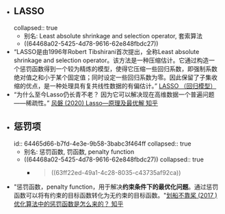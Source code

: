 - ## LASSO
  collapsed:: true
	- 别名: Least absolute shrinkage and selection operator, 套索算法
	- ((64468a02-5425-4d78-9616-62e848fbdc27))
- “LASSO是由1996年Robert Tibshirani首次提出，全称Least absolute shrinkage and selection operator。该方法是一种压缩估计。它通过构造一个惩罚函数得到一个较为精炼的模型，使得它压缩一些回归系数，即强制系数绝对值之和小于某个固定值；同时设定一些回归系数为零。因此保留了子集收缩的优点，是一种处理具有复共线性数据的有偏估计。” [LASSO （回归模型）](https://baike.baidu.com/item/LASSO/20366865?fr=aladdin)
- “为什么至今Lasso仍长青不老？  因为它可以解决现在高维数据一个普遍问题——稀疏性。” [风磐 (2020) Lasso—原理及最优解 知乎](https://zhuanlan.zhihu.com/p/116869931?from=bdhd_site)
- ## 惩罚项
  id:: 64465d66-b7fd-4e3e-9b58-3babc3f464ff
  collapsed:: true
	- 别名: 惩罚函数, 罚函数, penalty function
	- ((64468a02-5425-4d78-9616-62e848fbdc27))
	  collapsed:: true
		- > ((63ff22ed-49a1-4c28-8035-c43735af92ca))
- "惩罚函数，penalty function，用于解决**约束条件下的最优化问题**。通过惩罚函数可以将有约束的目标函数转化为无约束的目标函数。"[划船不靠桨 (2017 )优化算法中的惩罚函数是怎么来的？ 知乎](https://www.zhihu.com/question/47113767/answer/235639525)